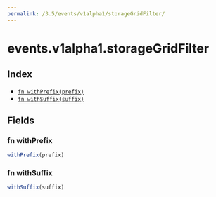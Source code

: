 ```yaml
---
permalink: /3.5/events/v1alpha1/storageGridFilter/
---
```


# events.v1alpha1.storageGridFilter



## Index

* [`fn withPrefix(prefix)`](#fn-withprefix)
* [`fn withSuffix(suffix)`](#fn-withsuffix)

## Fields

### fn withPrefix

```ts
withPrefix(prefix)
```



### fn withSuffix

```ts
withSuffix(suffix)
```

